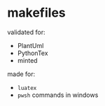 # makefiles

validated for:
- PlantUml
- PythonTex
- minted

made for:
- `luatex`
- `pwsh` commands in windows

